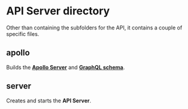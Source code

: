 # API Server directory

Other than containing the subfolders for the API, it contains a couple of specific files.

## apollo

Builds the [**Apollo Server**](https://www.npmjs.com/package/apollo-server-express) and [**GraphQL schema**](https://typegraphql.ml/docs/bootstrap.html).

## server

Creates and starts the **API Server**.

